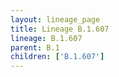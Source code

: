 ```yaml
---
layout: lineage_page
title: Lineage B.1.607
lineage: B.1.607
parent: B.1
children: ['B.1.607']
---
```

